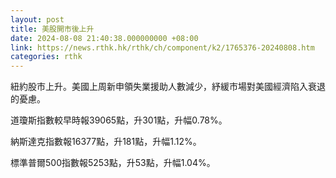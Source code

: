 ```yaml
---
layout: post
title: 美股開市後上升
date: 2024-08-08 21:40:38.000000000 +08:00
link: https://news.rthk.hk/rthk/ch/component/k2/1765376-20240808.htm
categories: rthk
---
```


紐約股市上升。美國上周新申領失業援助人數減少，紓緩市場對美國經濟陷入衰退的憂慮。

道瓊斯指數較早時報39065點，升301點，升幅0.78%。

納斯達克指數報16377點，升181點，升幅1.12%。

標準普爾500指數報5253點，升53點，升幅1.04%。
